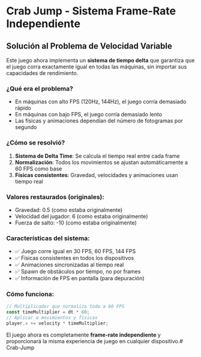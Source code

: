 # Crab Jump - Sistema Frame-Rate Independiente

## Solución al Problema de Velocidad Variable

Este juego ahora implementa un **sistema de tiempo delta** que garantiza que el juego corra exactamente igual en todas las máquinas, sin importar sus capacidades de rendimiento.

### ¿Qué era el problema?
- En máquinas con alto FPS (120Hz, 144Hz), el juego corría demasiado rápido
- En máquinas con bajo FPS, el juego corría demasiado lento
- Las físicas y animaciones dependían del número de fotogramas por segundo

### ¿Cómo se resolvió?
1. **Sistema de Delta Time**: Se calcula el tiempo real entre cada frame
2. **Normalización**: Todos los movimientos se ajustan automáticamente a 60 FPS como base
3. **Físicas consistentes**: Gravedad, velocidades y animaciones usan tiempo real

### Valores restaurados (originales):
- Gravedad: 0.5 (como estaba originalmente)
- Velocidad del jugador: 6 (como estaba originalmente)
- Fuerza de salto: -10 (como estaba originalmente)

### Características del sistema:
- ✅ Juego corre igual en 30 FPS, 60 FPS, 144 FPS
- ✅ Físicas consistentes en todos los dispositivos
- ✅ Animaciones sincronizadas al tiempo real
- ✅ Spawn de obstáculos por tiempo, no por frames
- ✅ Información de FPS en pantalla (para depuración)

### Cómo funciona:
```javascript
// Multiplicador que normaliza todo a 60 FPS
const timeMultiplier = dt * 60;
// Aplicar a movimientos y físicas
player.x += velocity * timeMultiplier;
```

El juego ahora es completamente **frame-rate independiente** y proporcionará la misma experiencia de juego en cualquier dispositivo.# Crab-Jump
